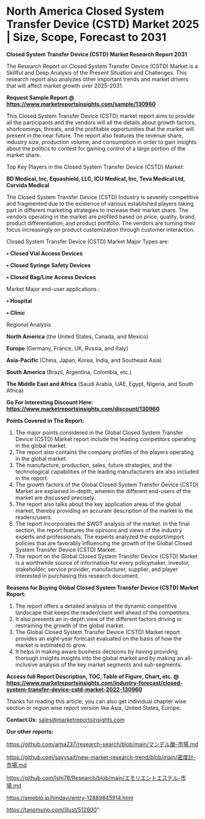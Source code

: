 # North America Closed System Transfer Device (CSTD) Market 2025 | Size, Scope, Forecast to 2031

<strong>Closed System Transfer Device (CSTD) Market Research Report 2031</strong>

The Research Report on Closed System Transfer Device (CSTD) Market is a Skillful and Deep Analysis of the Present Situation and Challenges. This research report also analyzes other important trends and market drivers that will affect market growth over 2025-2031.

<strong>Request Sample Report @ <a href=https://www.marketreportsinsights.com/sample/130960>https://www.marketreportsinsights.com/sample/130960</a></strong>

This Closed System Transfer Device (CSTD) market report aims to provide all the participants and the vendors will all the details about growth factors, shortcomings, threats, and the profitable opportunities that the market will present in the near future. The report also features the revenue share, industry size, production volume, and consumption in order to gain insights about the politics to contest for gaining control of a large portion of the market share.

Top Key Players in the Closed System Transfer Device (CSTD) Market:

<strong>BD Medical, Inc, Equashield, LLC, ICU Medical, Inc, Teva Medical Ltd, Corvida Medical</strong>

The Closed System Transfer Device (CSTD) Industry is severely competitive and fragmented due to the existence of various established players taking part in different marketing strategies to increase their market share. The vendors operating in the market are profiled based on price, quality, brand, product differentiation, and product portfolio. The vendors are turning their focus increasingly on product customization through customer interaction.

Closed System Transfer Device (CSTD) Market Major Types are:

<strong>• Closed Vial Access Devices

• Closed Syringe Safety Devices

• Closed Bag/Line Access Devices</strong>

Market Major end-user applications :

<strong>• Hospital

• Clinic</strong>

Regional Analysis

</u><strong><b>North America</b></strong> (the United States, Canada, and Mexico)

<strong><b>Europe </b></strong>(Germany, France, UK, Russia, and Italy)

<strong><b>Asia-Pacific</b></strong> (China, Japan, Korea, India, and Southeast Asia)

<strong><b>South America</b></strong> (Brazil, Argentina, Colombia, etc.)

<strong><b>The Middle East and Africa</b></strong> (Saudi Arabia, UAE, Egypt, Nigeria, and South Africa)

<strong>Go For Interesting Discount Here: <a href=https://www.marketreportsinsights.com/discount/130960>https://www.marketreportsinsights.com/discount/130960</a></strong>

<strong>Points Covered in The Report:</strong>
<ol>
  <li>The major points considered in the Global Closed System Transfer Device (CSTD) Market report include the leading competitors operating in the global market.</li>
  <li>The report also contains the company profiles of the players operating in the global market.</li>
  <li>The manufacture, production, sales, future strategies, and the technological capabilities of the leading manufacturers are also included in the report.</li>
  <li>The growth factors of the Global Closed System Transfer Device (CSTD) Market are explained in-depth, wherein the different end-users of the market are discussed precisely.</li>
  <li>The report also talks about the key application areas of the global market, thereby providing an accurate description of the market to the readers/users.</li>
  <li>The report incorporates the SWOT analysis of the market. In the final section, the report features the opinions and views of the industry experts and professionals. The experts analyzed the export/import policies that are favorably influencing the growth of the Global Closed System Transfer Device (CSTD) Market.</li>
  <li>The report on the Global Closed System Transfer Device (CSTD) Market is a worthwhile source of information for every policymaker, investor, stakeholder, service provider, manufacturer, supplier, and player interested in purchasing this research document.</li>
</ol>
<strong>Reasons for Buying Global Closed System Transfer Device (CSTD) Market Report:</strong>

<ol>
  <li>The report offers a detailed analysis of the dynamic competitive landscape that keeps the reader/client well ahead of the competitors.</li>
  <li>It also presents an in-depth view of the different factors driving or restraining the growth of the global market.</li>
  <li>The Global Closed System Transfer Device (CSTD) Market report provides an eight-year forecast evaluated on the basis of how the market is estimated to grow.</li>
  <li>It helps in making aware business decisions by having providing thorough insights insights into the global market and by making an all-inclusive analysis of the key market segments and sub-segments.</li>
</ol>
<strong>Access full Report Description, TOC, Table of Figure, Chart, etc. @ <a href=https://www.marketreportsinsights.com/industry-forecast/closed-system-transfer-device-cstd-market-2022-130960>https://www.marketreportsinsights.com/industry-forecast/closed-system-transfer-device-cstd-market-2022-130960</a></strong>


Thanks for reading this article; you can also get individual chapter wise section or region wise report version like Asia, United States, Europe.

<strong>Contact Us:</strong>
sales@marketreportsinsights.com

<strong>Our other reports:</strong>

<a href=https://github.com/arha237/research-search/blob/main/マンデル酸-市場.md>https://github.com/arha237/research-search/blob/main/マンデル酸-市場.md</a>

<a href=https://github.com/sayysaif/new-market-research-trend/blob/main/密度計-市場.md>https://github.com/sayysaif/new-market-research-trend/blob/main/密度計-市場.md</a>

<a href=https://github.com/Ishi78/Research/blob/main/エモリエントエステル-市場.md>https://github.com/Ishi78/Research/blob/main/エモリエントエステル-市場.md</a>

<a href=https://ameblo.jp/hindavi/entry-12889845914.html>https://ameblo.jp/hindavi/entry-12889845914.html</a>

<a href=https://tanomuno.com/illust/512600>https://tanomuno.com/illust/512600</a>"
